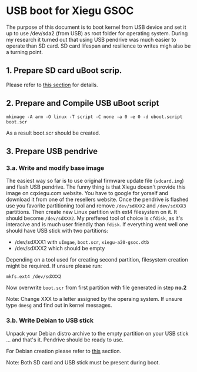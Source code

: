 # USB boot for Xiegu GSOC

The purpose of this document is to boot kernel from USB device and set it up
to use /dev/sda2 (from USB) as root folder for operating system. During my 
research it turned out that using USB pendrive was much easier to operate than
SD card. SD card lifespan and resilience to writes migh also be a turning point.

## 1. Prepare SD card uBoot scrip.

Please refer to [this section](../sdcard_for_usb) for details.


## 2. Prepare and Compile USB uBoot script

```
mkimage -A arm -O linux -T script -C none -a 0 -e 0 -d uboot.script boot.scr

```
As a result boot.scr should be created.


## 3. Prepare USB pendrive

### 3.a. Write and modify base image

The easiest way so far is to use original firmware update file (`sdcard.img`)
and flash USB pendrive. The funny thing is that Xiegu doesn't provide this 
image on cqxiegu.com website. You have to google for yorself and download it
from one of the resellers website. Once the pendrive is flashed use you favorite
partitioning tool and remove `/dev/sdXXX2` and `/dev/sdXXX3` partitions. Then 
create new Linux partition with ext4 filesystem on it. It should become 
`/dev/sdXXX2`. My preffered tool of choice is `cfdisk`, as it's interacive and 
is much user friendly than `fdisk`. If everything went well one should have USB 
stick with two partitions: 
- /dev/sdXXX1 with `uImgae`, `boot.scr`, `xiegu-a20-gsoc.dtb` 
- /dev/sdXXX2 which should be empty

Depending on a tool used for creating second partition, filesystem creation 
might be required. If unsure please run:
```
mkfs.ext4 /dev/sdXXX2
```

Now overwrite `boot.scr` from first partition with file generated in step **no.2**

Note: Change XXX to a letter assigned by the operaing system. If unsure 
type `dmesg` and find out in kernel messages. 


### 3.b. Write Debian to USB stick

Unpack your Debian distro archive to the empty partition on your USB stick
... and that's it. Pendrive should be ready to use.

For Debian creation please refer to [this](../../debian) section.


Note: Both SD card and USB stick must be present during boot.
